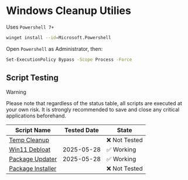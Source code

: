 # Windows Cleanup Utilies

Uses `Powershell 7+`

```bash
winget install --id=Microsoft.Powershell
```

Open `Powershell` as Administrator, then:

```bash
Set-ExecutionPolicy Bypass -Scope Process -Force
```

## Script Testing

> [!WARNING]  
> Please note that regardless of the status table, all scripts are executed at your own risk. It is strongly recommended to save and close any critical applications beforehand.

| Script Name           | Tested Date | State          |
|-----------------------|-------------|----------------|
| [Temp Cleanup](temp_cleanup.ps1)      |             | ❌ Not Tested  |
| [Win11 Debloat](win11_debloat.ps1)     | 2025-05-28  | ✅ Working     |
| [Package Updater](package_update.ps1) | 2025-05-28  | ✅ Working     |
| [Package Installer](package_install.ps1) |             | ❌ Not Tested  |
